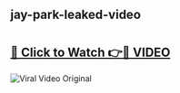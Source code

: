## jay-park-leaked-video 

# <h2><a href="http://freeplayer.one?title=jay-park-leaked-video&ref=21J">🔗 Click to Watch 👉🔴 VIDEO</a></h2>

<a href="http://freeplayer.one?title=jay-park-leaked-video&ref=21J" rel="nofollow" data-target="animated-image.originalLink"><img src="https://i.ibb.co.com/xMMVF88/686577567.gif" alt="Viral Video Original" style="max-width: 100%; display: inline-block;" data-target="animated-image.originalImage"></a>

